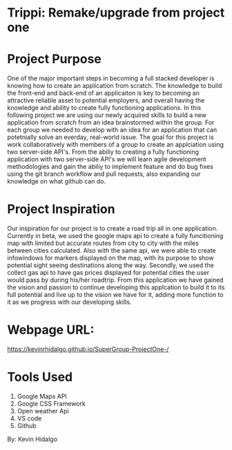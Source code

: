# Trippi: Remake/upgrade from project one


# Project Purpose

One of the major important steps in becoming a full stacked developer is knowing how to create an application from scratch. The knowledge to build the front-end and back-end of an applicaiton is key to becoming an attractive reliable asset to potential employers, and overall having the knowledge and ability to create fully functioning applications. In this following project we are using our newly acquired skills to build a new application from scratch from an idea brainstormed within the group. For each group we needed to develop with an idea for an application that can potetnially solve an everday, real-world issue.
The goal for this project is work collaboratively with members of a group to create an applciation using two server-side API's. From the abiliy to creating a fully functioning application with two server-side API's we will learn agile development methodologies and  gain the abiliy to implement feature and do bug fixes using the git branch workflow and pull requests, also expanding our knowledge on what github can do. 

# Project Inspiration
  Our inspiration for our project is to create a road trip all in one application. Currently in beta, we used the google maps api to create a fully funcitioning map with limited but accurate routes from city to city with the miles between cities calculated. Also with the same api, we were able to create infowindows for markers displayed on the map, with its purpose to show potential sight seeing destinations along the way. Secondly, we used the collect gas api to have gas prices displayed for potential cities the user would pass by during his/her roadtrip. From this application we have gained the vision and passion to continue developing this applcation to build it to its full potential and live up to the vision we have for it, adding more function to it as we progress with our developing skills.  

# Webpage URL:
https://kevinrhidalgo.github.io/SuperGroup-ProjectOne-/

# Tools Used
1. Google Maps API
2. Google CSS Framework
3. Open weather Api
4. VS code
5. Github


By: Kevin Hidalgo 
